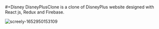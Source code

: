 #+Disney 
DisneyPlusClone is a clone of DisneyPlus website designed with React js, Redux and Firebase.

![screely-1652950153109](https://user-images.githubusercontent.com/91434033/169253967-7bb8964f-612e-4337-a6dc-1a19c87d6765.png)
